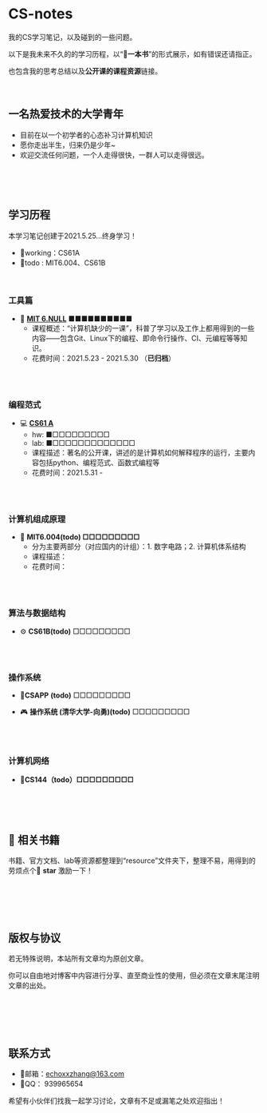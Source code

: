 # CS-notes
我的CS学习笔记，以及碰到的一些问题。

以下是我未来不久的的学习历程，以“**📙一本书**”的形式展示，如有错误还请指正。

也包含我的思考总结以及**公开课的课程资源**链接。

<br>



## 一名热爱技术的大学青年

- 目前在以一个初学者的心态补习计算机知识
- 愿你走出半生，归来仍是少年~
- 欢迎交流任何问题，一个人走得很快，一群人可以走得很远。



<br><br><br>



## 学习历程

本学习笔记创建于2021.5.25...终身学习！

- 🔔working：CS61A
- 📄todo : MIT6.004、CS61B

<br>

### 工具篇

- 🧨 [**MIT 6.NULL**](https://www.yuque.com/zehao-59ab2/missing/iszmpn)   ■■■■■■■■■■
  - 课程概述：“计算机缺少的一课”，科普了学习以及工作上都用得到的一些内容——包含Git、Linux下的编程、即命令行操作、CI、元编程等等知识。
  - 花费时间：2021.5.23 - 2021.5.30 （**已归档**）





<br><br>


### 编程范式
- 💻 [**CS61 A**](https://www.yuque.com/zehao-59ab2/xy2fc5/baxloi)
  - hw:  ■□□□□□□□□□
  - lab: ■□□□□□□□□□□□□□
  - 课程描述：著名的公开课，讲述的是计算机如何解释程序的运行，主要内容包括python、编程范式、函数式编程等
  - 花费时间：2021.5.31 - 


<br><br>



### 计算机组成原理

- 👕 **MIT6.004(todo)  □□□□□□□□□**
  - 分为主要两部分（对应国内的计组）：1. 数字电路；2. 计算机体系结构
  - 课程描述：
  - 花费时间：





<br><br>




### 算法与数据结构
- ⚙ **CS61B(todo)** □□□□□□□□□

<br><br>


### 操作系统

-  🥏**CSAPP** **(todo)** □□□□□□□□□

- 🎮 **操作系统 (清华大学-向勇)(todo)** □□□□□□□□□



<br><br>



### 计算机网络

- **🎯CS144（todo）□□□□□□□□□**

<br><br><br>



## 📓 相关书籍

书籍、官方文档、lab等资源都整理到“resource”文件夹下，整理不易，用得到的劳烦点个🎈 **star** 激励一下！



<br>

<br><br>

## 版权与协议

若无特殊说明，本站所有文章均为原创文章。

你可以自由地对博客中内容进行分享、直至商业性的使用，但必须在文章末尾注明文章的出处。

##  



<br><br><br>

## 联系方式

- 🐼邮箱：[echoxxzhang@163.com](mailto:echoxxzhang@163.com)
- 🐧QQ：  939965654

希望有小伙伴们找我一起学习讨论，文章有不足或漏笔之处欢迎指出！





